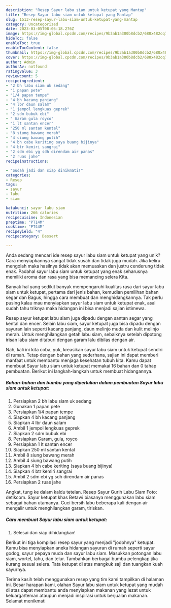 ```yaml
---
description: "Resep Sayur labu siam untuk ketupat yang Mantap"
title: "Resep Sayur labu siam untuk ketupat yang Mantap"
slug: 1513-resep-sayur-labu-siam-untuk-ketupat-yang-mantap
category: Uncategorized
date: 2023-03-05T08:05:18.276Z
image: https://img-global.cpcdn.com/recipes/9b3ab1a300b8dcb2/680x482cq70/sayur-labu-siam-untuk-ketupat-foto-resep-utama.jpg
hideToc: false
enableToc: true
enableTocContent: false
thumbnail: https://img-global.cpcdn.com/recipes/9b3ab1a300b8dcb2/680x482cq70/sayur-labu-siam-untuk-ketupat-foto-resep-utama.jpg
cover: https://img-global.cpcdn.com/recipes/9b3ab1a300b8dcb2/680x482cq70/sayur-labu-siam-untuk-ketupat-foto-resep-utama.jpg
author: Admin
authorAv: notfound
ratingvalue: 3
reviewcount: 5
recipeingredient:
- "2 bh labu siam uk sedang"
- "1 papan pete"
- "1/4 papan tempe"
- "4 bh kacang panjang"
- "4 lbr daun salam"
- "1 jempol lengkuas geprek"
- "2 sdm bubuk ebi"
- " Garam gula royco"
- "1 lt santan encer"
- "250 ml santan kental"
- "8 siung bawang merah"
- "4 siung bawang putih"
- "4 bh cabe keriting saya buang bijinya"
- "4 btr kemiri sangrai"
- "2 sdm ebi yg sdh direndam air panas"
- "2 ruas jahe"
recipeinstructions:

- "Sudah jadi dan siap dinikmati!"
categories:
- Resep
tags:
- sayur
- labu
- siam

katakunci: sayur labu siam 
nutrition: 266 calories
recipecuisine: Indonesian
preptime: "PT14M"
cooktime: "PT44M"
recipeyield: "4"
recipecategory: Dessert

---
```





Anda sedang mencari ide resep sayur labu siam untuk ketupat yang unik? Cara menyiapkannya sangat tidak susah dan tidak juga mudah. Jika keliru mengolah maka hasilnya tidak akan memuaskan dan justru cenderung tidak enak. Padahal sayur labu siam untuk ketupat yang enak seharusnya memiliki aroma dan rasa yang bisa memancing selera Kita.





Banyak hal yang sedikit banyak mempengaruhi kualitas rasa dari sayur labu siam untuk ketupat, pertama dari jenis bahan, kemudian pemilihan bahan segar dan Bagus, hingga cara membuat dan menghidangkannya. Tak perlu pusing kalau mau menyiapkan sayur labu siam untuk ketupat enak,      asal sudah tahu triknya maka hidangan ini bisa menjadi sajian istimewa.














Resep sayur ketupat labu siam juga dipadu dengan santan segar yang kental dan encer. Selain labu siam, sayur ketupat juga bisa dipadu dengan sayuran lain seperti kacang panjang, daun melinjo muda dan kulit melinjo merah. Untuk menghilangkan getah labu siam, sebaiknya setelah dipotong irisan labu siam ditaburi dengan garam lalu dibilas dengan air.






Nah, kali ini kita coba, yuk, kreasikan sayur labu siam untuk ketupat sendiri di rumah. Tetap dengan bahan yang sederhana, sajian ini dapat memberi manfaat untuk membantu menjaga kesehatan tubuh kita. Kamu dapat membuat Sayur labu siam untuk ketupat memakai 16 bahan dan 0 tahap pembuatan. Berikut ini langkah-langkah untuk membuat hidangannya.

<!--inarticleads1-->

##### Bahan-bahan dan bumbu yang diperlukan dalam pembuatan Sayur labu siam untuk ketupat:

1. Persiapkan 2 bh labu siam uk sedang
1. Gunakan 1 papan pete
1. Persiapkan 1/4 papan tempe
1. Siapkan 4 bh kacang panjang
1. Siapkan 4 lbr daun salam
1. Ambil 1 jempol lengkuas geprek
1. Siapkan 2 sdm bubuk ebi
1. Persiapkan  Garam, gula, royco
1. Persiapkan 1 lt santan encer
1. Siapkan 250 ml santan kental
1. Ambil 8 siung bawang merah
1. Ambil 4 siung bawang putih
1. Siapkan 4 bh cabe keriting (saya buang bijinya)
1. Siapkan 4 btr kemiri sangrai
1. Ambil 2 sdm ebi yg sdh direndam air panas
1. Persiapkan 2 ruas jahe


Angkat, tung ke dalam kaldu tetelan. Resep Sayur Gurih Labu Siam Foto: detikcom. Sayur ketupat khas Betawi biasanya menggunakan labu siam sebagai bahan utamanya. Cuci bersih labu beberapa kali dengan air mengalir untuk menghilangkan garam, tiriskan. 

<!--inarticleads2-->

##### Cara membuat Sayur labu siam untuk ketupat:


1. Selesai dan siap dihidangkan!

Berikut ini tiga kompilasi resep sayur yang menjadi &#34;jodohnya&#34; ketupat. Kamu bisa menyiapkan aneka hidangan sayuran di rumah seperti sayur godog, sayur pepaya muda dan sayur labu siam. Masukkan potongan labu siam, wortel, tahu, dan telur. Tambahkan berbagai bumbu pelengkap jika kurang sesuai selera. Tata ketupat di atas mangkuk saji dan tuangkan kuah sayurnya. 

Terima kasih telah menggunakan resep yang tim kami tampilkan di halaman ini. Besar harapan kami, olahan Sayur labu siam untuk ketupat yang mudah di atas dapat membantu anda menyiapkan makanan yang lezat untuk keluarga/teman ataupun menjadi inspirasi untuk berjualan makanan. Selamat menikmati
